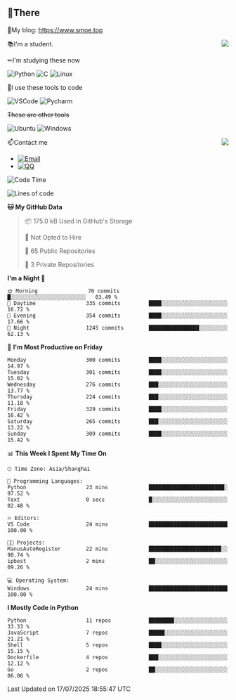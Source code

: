 
## 👏There

📰My blog: https://www.smoe.top

<img align="right" src="https://github-readme-stats.vercel.app/api/top-langs/?username=AkashiCoin"/>


📚I'm a student.

✏I'm studying these now

![Python](https://img.shields.io/badge/-Python-blue?style=flat-square&logo=Python&logoColor=fff)
![C](https://img.shields.io/badge/-C-585858?style=flat-square&logo=C&logoColor=fff)
![Linux](https://img.shields.io/badge/-Linux-black?style=flat-square&logo=Linux&logoColor=fff)

🔨I use these tools to code

![VSCode](https://img.shields.io/badge/-VSCode-blue?style=flat-square&logo=visualstudiocode&logoColor=fff)
![Pycharm](https://img.shields.io/badge/-Pycharm-green?style=flat-square&logo=pycharm&logoColor=fff)

 ~~These are other tools~~

![Ubuntu](https://img.shields.io/badge/-Ubuntu-orange?style=flat-square&logo=Ubuntu&logoColor=fff)
![Windows](https://img.shields.io/badge/-Windows-blue?style=flat-square&logo=Windows&logoColor=fff)

<img align="right" src="https://github-readme-stats.vercel.app/api?username=AkashiCoin" />


📫Contact me

* [![Email](https://img.shields.io/badge/Email-l1040186796@gmail.com-1?style=social&logoColor=fff)](mailto:l1040186796@gmail.com)
* [![QQ](https://img.shields.io/badge/QQ-1040186796-1?style=social&logoColor=fff)](tencent://AddContact/?fromId=45&fromSubId=1&subcmd=all&uin=1040186796&website=www.oicqzone.com)

<!--START_SECTION:waka-->
![Code Time](http://img.shields.io/badge/Code%20Time-1%2C389%20hrs%2010%20mins-blue)

![Lines of code](https://img.shields.io/badge/From%20Hello%20World%20I%27ve%20Written-653.4%20thousand%20lines%20of%20code-blue)

**🐱 My GitHub Data** 

> 📦 175.0 kB Used in GitHub's Storage 
 > 
> 🚫 Not Opted to Hire
 > 
> 📜 65 Public Repositories 
 > 
> 🔑 3 Private Repositories 
 > 
**I'm a Night 🦉** 

```text
🌞 Morning                70 commits          █░░░░░░░░░░░░░░░░░░░░░░░░   03.49 % 
🌆 Daytime                335 commits         ████░░░░░░░░░░░░░░░░░░░░░   16.72 % 
🌃 Evening                354 commits         ████░░░░░░░░░░░░░░░░░░░░░   17.66 % 
🌙 Night                  1245 commits        ████████████████░░░░░░░░░   62.13 % 
```
📅 **I'm Most Productive on Friday** 

```text
Monday                   300 commits         ████░░░░░░░░░░░░░░░░░░░░░   14.97 % 
Tuesday                  301 commits         ████░░░░░░░░░░░░░░░░░░░░░   15.02 % 
Wednesday                276 commits         ███░░░░░░░░░░░░░░░░░░░░░░   13.77 % 
Thursday                 224 commits         ███░░░░░░░░░░░░░░░░░░░░░░   11.18 % 
Friday                   329 commits         ████░░░░░░░░░░░░░░░░░░░░░   16.42 % 
Saturday                 265 commits         ███░░░░░░░░░░░░░░░░░░░░░░   13.22 % 
Sunday                   309 commits         ████░░░░░░░░░░░░░░░░░░░░░   15.42 % 
```


📊 **This Week I Spent My Time On** 

```text
🕑︎ Time Zone: Asia/Shanghai

💬 Programming Languages: 
Python                   23 mins             ████████████████████████░   97.52 % 
Text                     0 secs              █░░░░░░░░░░░░░░░░░░░░░░░░   02.48 % 

🔥 Editors: 
VS Code                  24 mins             █████████████████████████   100.00 % 

🐱‍💻 Projects: 
ManusAutoRegister        22 mins             ███████████████████████░░   90.74 % 
ipbest                   2 mins              ██░░░░░░░░░░░░░░░░░░░░░░░   09.26 % 

💻 Operating System: 
Windows                  24 mins             █████████████████████████   100.00 % 
```

**I Mostly Code in Python** 

```text
Python                   11 repos            ████████░░░░░░░░░░░░░░░░░   33.33 % 
JavaScript               7 repos             █████░░░░░░░░░░░░░░░░░░░░   21.21 % 
Shell                    5 repos             ████░░░░░░░░░░░░░░░░░░░░░   15.15 % 
Dockerfile               4 repos             ███░░░░░░░░░░░░░░░░░░░░░░   12.12 % 
Go                       2 repos             ██░░░░░░░░░░░░░░░░░░░░░░░   06.06 % 
```




 Last Updated on 17/07/2025 18:55:47 UTC
<!--END_SECTION:waka-->
